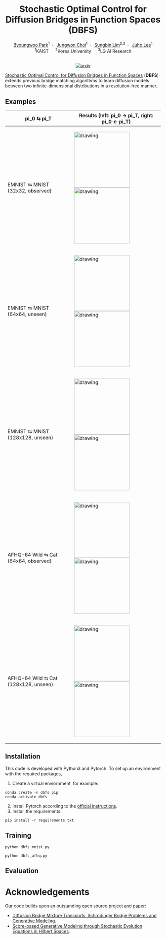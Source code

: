 <h1 align='center'>Stochastic Optimal Control for Diffusion Bridges in Function Spaces (DBFS)</h1>
<div align="center">
  <a href="https://bw-park.github.io/" target="_blank">Byoungwoo Park</a><sup>1</sup>&ensp;<b>&middot;</b>&ensp;
  <a href="https://jungwon-choi.github.io/" target="_blank">Jungwon Choi</a><sup>1</sup>&ensp;<b>&middot;</b>&ensp;
  <a href="https://www.sungbin-lim.net/" target="_blank">Sungbin Lim</a><sup>2,3</sup>&ensp;<b>&middot;</b>&ensp;
  <a href="https://juho-lee.github.io/" target="_blank">Juho Lee</a><sup>1</sup><br>
  <sup>1</sup>KAIST &emsp; <sup>2</sup>Korea University &emsp; <sup>3</sup>LG AI Research<br>
</div>
<br>
<p align="center">
  <a href="https://arxiv.org/abs/2405.20630">
    <img src="https://img.shields.io/badge/NeurIPS2024-blue" alt="arxiv">
  </a>
</p>

[Stochastic Optimal Control for Diffusion Bridges in Function Spaces](https://arxiv.org/abs/2405.20630) (**DBFS**) extends previous bridge matching algorithms to learn diffusion models between two infinite-dimensional distributions in a resolution-free manner.

## Examples
| pi_0 ⇆ pi_T | Results (left: pi_0 → pi_T, right: pi_0 ← pi_T) |
|-------------------------|-------------------------|
| EMNIST ⇆ MNIST (32x32, observed) | <p float="left"> <img src="./assets/emnist2mnist_32.gif" alt="drawing" width="180"/>  <img src="./assets/mnist2emnist_32.gif" alt="drawing" width="180"/> </p>  |
| EMNIST ⇆ MNIST (64x64, unseen) | <p float="left"> <img src="./assets/emnist2mnist_64.gif" alt="drawing" width="180"/>  <img src="./assets/mnist2emnist_64.gif" alt="drawing" width="180"/> </p>  |
| EMNIST ⇆ MNIST (128x128, unseen) | <p float="left"> <img src="./assets/emnist2mnist_128.gif" alt="drawing" width="180"/>  <img src="./assets/mnist2emnist_128.gif" alt="drawing" width="180"/> </p>  |
| AFHQ-64 Wild ⇆ Cat (64x64, observed) | <p float="left"> <img src="./assets/wild2cat_64.gif" alt="drawing" width="180"/>  <img src="./assets/cat2wild_64.gif" alt="drawing" width="180"/> </p> | 
| AFHQ-64 Wild ⇆ Cat (128x128, unseen) | <p float="left"> <img src="./assets/wild2cat_128.gif" alt="drawing" width="180"/>  <img src="./assets/cat2wild_128.gif" alt="drawing" width="180"/> </p> | 

## Installation
This code is developed with Python3 and Pytorch. To set up an environment with the required packages,

1. Create a virtual enviornment, for example:
```
conda create -n dbfs pip
conda activate dbfs
```
2. Install Pytorch according to the [official instructions](https://pytorch.org/get-started/locally/).
3. Install the requirements:
```
pip install -r requirements.txt
```

## Training
```
python dbfs_mnist.py
```

```
python dbfs_afhq.py
```

## Evaluation





# Acknowledgements
Our code builds upon an outstanding open source project and paper:
* [Diffusion Bridge Mixture Transports, Schrödinger Bridge Problems and Generative Modeling](https://arxiv.org/abs/2304.00917).
* [Score-based Generative Modeling through Stochastic Evolution Equations in Hilbert Spaces](https://openreview.net/pdf?id=GrElRvXnEj).